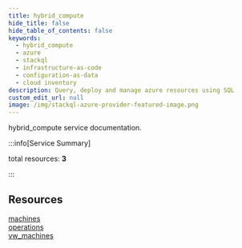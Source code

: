 ```yaml
---
title: hybrid_compute
hide_title: false
hide_table_of_contents: false
keywords:
  - hybrid_compute
  - azure
  - stackql
  - infrastructure-as-code
  - configuration-as-data
  - cloud inventory
description: Query, deploy and manage azure resources using SQL
custom_edit_url: null
image: /img/stackql-azure-provider-featured-image.png
---
```


hybrid_compute service documentation.

:::info[Service Summary]

total resources: __3__  

:::

## Resources
<div class="row">
<div class="providerDocColumn">
<a href="/services/hybrid_compute/machines/">machines</a><br />
<a href="/services/hybrid_compute/operations/">operations</a>
</div>
<div class="providerDocColumn">
<a href="/services/hybrid_compute/vw_machines/">vw_machines</a>
</div>
</div>